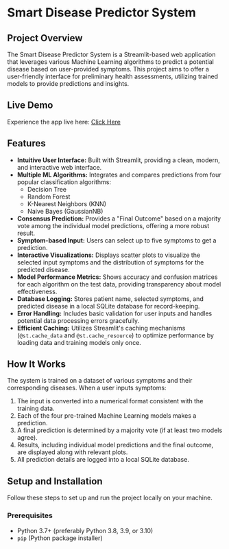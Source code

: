 # Smart Disease Predictor System

## Project Overview

The Smart Disease Predictor System is a Streamlit-based web application that leverages various Machine Learning algorithms to predict a potential disease based on user-provided symptoms. This project aims to offer a user-friendly interface for preliminary health assessments, utilizing trained models to provide predictions and insights.

## Live Demo

Experience the app live here: [Click Here](https://jhagauravkr-diseasepredictor.streamlit.app/)


## Features

* **Intuitive User Interface:** Built with Streamlit, providing a clean, modern, and interactive web interface.
* **Multiple ML Algorithms:** Integrates and compares predictions from four popular classification algorithms:
    * Decision Tree
    * Random Forest
    * K-Nearest Neighbors (KNN)
    * Naive Bayes (GaussianNB)
* **Consensus Prediction:** Provides a "Final Outcome" based on a majority vote among the individual model predictions, offering a more robust result.
* **Symptom-based Input:** Users can select up to five symptoms to get a prediction.
* **Interactive Visualizations:** Displays scatter plots to visualize the selected input symptoms and the distribution of symptoms for the predicted disease.
* **Model Performance Metrics:** Shows accuracy and confusion matrices for each algorithm on the test data, providing transparency about model effectiveness.
* **Database Logging:** Stores patient name, selected symptoms, and predicted disease in a local SQLite database for record-keeping.
* **Error Handling:** Includes basic validation for user inputs and handles potential data processing errors gracefully.
* **Efficient Caching:** Utilizes Streamlit's caching mechanisms (`@st.cache_data` and `@st.cache_resource`) to optimize performance by loading data and training models only once.

## How It Works

The system is trained on a dataset of various symptoms and their corresponding diseases. When a user inputs symptoms:
1.  The input is converted into a numerical format consistent with the training data.
2.  Each of the four pre-trained Machine Learning models makes a prediction.
3.  A final prediction is determined by a majority vote (if at least two models agree).
4.  Results, including individual model predictions and the final outcome, are displayed along with relevant plots.
5.  All prediction details are logged into a local SQLite database.

## Setup and Installation

Follow these steps to set up and run the project locally on your machine.

### Prerequisites

* Python 3.7+ (preferably Python 3.8, 3.9, or 3.10)
* `pip` (Python package installer)

